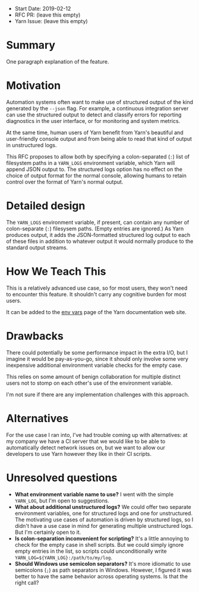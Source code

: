 - Start Date: 2019-02-12
- RFC PR: (leave this empty)
- Yarn Issue: (leave this empty)

# Summary

One paragraph explanation of the feature.

# Motivation

Automation systems often want to make use of structured output of the kind generated by the `--json` flag. For example, a continuous integration server can use the structured output to detect and classify errors for reporting diagnostics in the user interface, or for monitoring and system metrics.

At the same time, human users of Yarn benefit from Yarn's beautiful and user-friendly console output and from being able to read that kind of output in unstructured logs.

This RFC proposes to allow both by specifying a colon-separated (`:`) list of filesystem paths in a `YARN_LOGS` environment variable, which Yarn will append JSON output to. The structured logs option has no effect on the choice of output format for the normal console, allowing humans to retain control over the format of Yarn's normal output.

# Detailed design

The `YARN_LOGS` environment variable, if present, can contain any number of colon-separate (`:`) filesysem paths. (Empty entries are ignored.) As Yarn produces output, it adds the JSON-formatted structured log output to each of these files in addition to whatever output it would normally produce to the standard output streams.

# How We Teach This

This is a relatively advanced use case, so for most users, they won't need to encounter this feature. It shouldn't carry any cognitive burden for most users.

It can be added to the [env vars](https://yarnpkg.com/lang/en/docs/envvars/) page of the Yarn documentation web site.

# Drawbacks

There could potentially be some performance impact in the extra I/O, but I imagine it would be pay-as-you-go, since it should only involve some very inexpensive additional environment variable checks for the empty case.

This relies on some amount of benign collaboration for multiple distinct users not to stomp on each other's use of the environment variable.

I'm not sure if there are any implementation challenges with this approach.

# Alternatives

For the use case I ran into, I've had trouble coming up with alternatives: at my company we have a CI server that we would like to be able to automatically detect network issues on, but we want to allow our developers to use Yarn however they like in their CI scripts.

# Unresolved questions

- **What environment variable name to use?** I went with the simple `YARN_LOG`, but I'm open to suggestions.
- **What about additional unstructured logs?** We could offer two separate environment variables, one for structured logs and one for unstructured. The motivating use cases of automation is driven by structured logs, so I didn't have a use case in mind for generating multiple unstructured logs. But I'm certainly open to it.
- **Is colon-separation inconvenient for scripting?** It's a little annoying to check for the empty case in shell scripts. But we could simply ignore empty entries in the list, so scripts could unconditionally write `YARN_LOG=${YARN_LOG}:/path/to/my/log`.
- **Should Windows use semicolon separators?** It's more idiomatic to use semicolons (`;`) as path separators in Windows. However, I figured it was better to have the same behavior across operating systems. Is that the right call?
